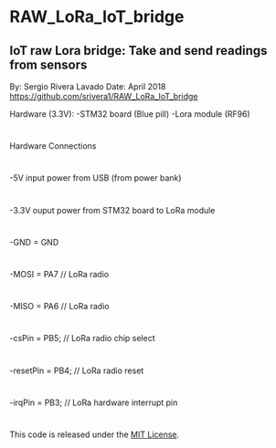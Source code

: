 # RAW_LoRa_IoT_bridge
## IoT raw Lora bridge: Take and send readings from sensors
By: Sergio Rivera Lavado
Date: April 2018
https://github.com/srivera1/RAW_LoRa_IoT_bridge

Hardware (3.3V):
-STM32 board (Blue pill)
-Lora module (RF96)
#
Hardware Connections
#
-5V input power from USB (from power bank)
#
-3.3V ouput power from STM32 board to LoRa module
#
-GND = GND
#
-MOSI = PA7            // LoRa radio
#
-MISO = PA6            // LoRa radio
#
-csPin = PB5;          // LoRa radio chip select
#
-resetPin = PB4;       // LoRa radio reset
#
-irqPin = PB3;         // LoRa hardware interrupt pin
#
This code is released under the [MIT License](http://opensource.org/licenses/MIT).
